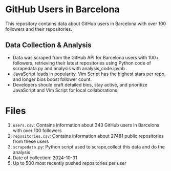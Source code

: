 # GitHub Users in Barcelona

This repository contains data about GitHub users in Barcelona with over 100 followers and their repositories.

## Data Collection & Analysis

<ul style="list-style-type: disc;">
    <li>Data was scraped from the GitHub API for Barcelona users with 100+ followers, retrieving their latest repositories using Python code of scrapedata.py and analysis with analysis_code.ipynb .</li>
    <li>JavaScript leads in popularity, Vim Script has the highest stars per repo, and longer bios boost follower count.</li>
    <li>Developers should craft detailed bios, stay active, and prioritize JavaScript and Vim Script for local collaborations.</li>
</ul>



# Files
1. `users.csv`: Contains information about 343 GitHub users in Barcelona with over 100 followers
2. `repositories.csv`: Contains information about 27481 public repositories from these users
3. `scrapedata.py`: Python script used to scrape,collect this data and do the analysis
4.  Date of collection: 2024-10-31
5. Up to 500 most recently pushed repositories per user
